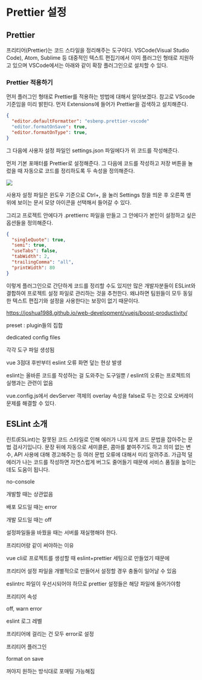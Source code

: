 # Prettier 설정

## Prettier

프리티어(Prettier)는 코드 스타일을 정리해주는 도구이다. VSCode(Visual Studio Code), Atom, Sublime 등 대중적인 텍스트 편집기에서 이미 플러그인 형태로 지원하고 있으며 VSCode에서는 아래와 같이 확장 플러그인으로 설치할 수 있다.

### Prettier 적용하기

먼저 플러그인 형태로 Prettier를 적용하는 방법에 대해서 알아보겠다. 참고로 VScode기준임을 미리 밝힌다. 먼저 Extensions에 들어가 Prettier을 검색하고 설치해준다.

```json
{
  "editor.defaultFormatter": "esbenp.prettier-vscode"
  "editor.formatOnSave": true,
  "editor.formatOnType": true,
}
```

그 다음에 사용자 설정 파일인 settings.json 파일에다가 위 코드를 작성해준다. 

먼저 기본 포매터를 Prettier로 설정해준다. 그 다음에 코드를 작성하고 저장 버튼을 눌렀을 때 자동으로 코드를 정리하도록 두 속성을 정의해준다.

![](C:\Users\220307\AppData\Roaming\marktext\images\2022-03-31-10-59-56-image.png)

사용자 설정 파일은 윈도우 기준으로 Ctrl+, 을 눌러 Settings 창을 띄운 후 오른쪽 맨 위에 보이는 문서 모양 아이콘을 선택해서 들어갈 수 있다.

그리고 프로젝트 안에다가 .prettierrc 파일을 만들고 그 안에다가 본인이 설정하고 싶은 옵션들을 정의해준다. 

```json
{
  "singleQuote": true,
  "semi": true,
  "useTabs": false,
  "tabWidth": 2,
  "trailingComma": "all",
  "printWidth": 80
}
```

이렇게 플러그인으로 간단하게 코드를 정리할 수도 있지만 많은 개발자분들이 ESLint와 결합하여 프로젝트 설정 파일로 관리하는 것을 추천한다. 왜냐하면 팀원들이 모두 동일한 텍스트 편집기와 설정을 사용한다는 보장이 없기 때문이다.

https://joshua1988.github.io/web-development/vuejs/boost-productivity/



preset : plugin들의 집합

dedicated config files

각각 도구 파일 생성됨

vue 3점대 후반부터 eslint 오류 화면 덮는 현상 발생

eslint는 올바른 코드를 작성하는 걸 도와주는 도구일뿐 / eslint의 오류는 프로젝트의 실행과는 관련이 없음

vue.config.js에서 devServer 객체의 overlay 속성을 false로 두는 것으로 오버레이 문제를 해결할 수 있다.

## ESLint 소개

린트(ESLint)는 잘못된 코드 스타일로 인해 에러가 나지 않게 코드 문법을 잡아주는 문법 검사기입니다. 문장 뒤에 자동으로 세미콜론, 콤마를 붙여주기도 하고 의미 없는 변수, API 사용에 대해 경고해주는 등 여러 문법 오류에 대해서 미리 알려주죠. 가급적 덜 에러가 나는 코드를 작성하면 자연스럽게 버그도 줄어들기 때문에 서비스 품질을 높이는데도 도움이 됩니다.

no-console

개발할 때는 상관없음

배포 모드일 때는 error

개발 모드일 때는 off

설정파일들을 바꿨을 때는 서버를 재실행해야 한다.

프리티어랑 같이 써야하는 이유

vue cli로 프로젝트를 생성할 때 eslint+prettier 세팅으로 만들었기 때문에

프리티어 설정 파일을 개별적으로 만들어서 설정할 경우 충돌이 일어날 수 있음

eslintrc 파일이 우선시되어야 하므로 prettier 설정들은 해당 파일에 들어가야함

프리티어 속성

off, warn error

eslint 로그 레벨

프리티어에 걸리는 건 모두 error로 설정

프리티어 플러그인

format on save

꺼야지 원하는 방식대로 포매팅 가능해짐
